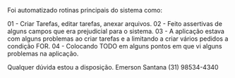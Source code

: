 Foi automatizado rotinas principais do sistema como:

01 - Criar Tarefas, editar tarefas, anexar arquivos.
02 - Feito assertivas de alguns campos que era prejudicial para o sistema.
03 - A aplicação estava com alguns problemas ao criar tarefas e a limitando a criar vários pedidos a condição FOR.
04 - Colocando TODO em alguns pontos em que vi alguns problemas na aplicação.

Qualquer dúvida estou a disposição.
Emerson Santana
(31) 98534-4340